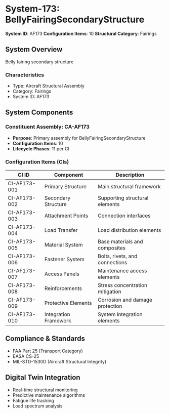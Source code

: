 # System-173: BellyFairingSecondaryStructure

**System ID**: AF173
**Configuration Items**: 10
**Structural Category**: Fairings

## System Overview

Belly fairing secondary structure

### Characteristics
- Type: Aircraft Structural Assembly
- Category: Fairings
- System ID: AF173

## System Components

### Constituent Assembly: CA-AF173
- **Purpose**: Primary assembly for BellyFairingSecondaryStructure
- **Configuration Items**: 10
- **Lifecycle Phases**: 11 per CI

### Configuration Items (CIs)

| CI ID | Component | Description |
|-------|-----------|-------------|
| CI-AF173-001 | Primary Structure | Main structural framework |
| CI-AF173-002 | Secondary Structure | Supporting structural elements |
| CI-AF173-003 | Attachment Points | Connection interfaces |
| CI-AF173-004 | Load Transfer | Load distribution elements |
| CI-AF173-005 | Material System | Base materials and composites |
| CI-AF173-006 | Fastener System | Bolts, rivets, and connections |
| CI-AF173-007 | Access Panels | Maintenance access elements |
| CI-AF173-008 | Reinforcements | Stress concentration mitigation |
| CI-AF173-009 | Protective Elements | Corrosion and damage protection |
| CI-AF173-010 | Integration Framework | System integration elements |

## Compliance & Standards
- FAA Part 25 (Transport Category)
- EASA CS-25
- MIL-STD-1530D (Aircraft Structural Integrity)

## Digital Twin Integration
- Real-time structural monitoring
- Predictive maintenance algorithms
- Fatigue life tracking
- Load spectrum analysis

